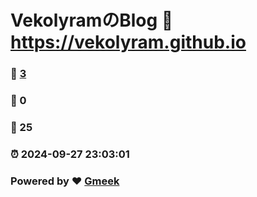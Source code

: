 # VekolyramのBlog :link: https://vekolyram.github.io 
### :page_facing_up: [3](https://vekolyram.github.io/tag.html) 
### :speech_balloon: 0 
### :hibiscus: 25 
### :alarm_clock: 2024-09-27 23:03:01 
### Powered by :heart: [Gmeek](https://github.com/Meekdai/Gmeek)
